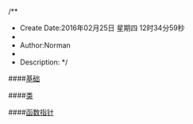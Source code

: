 /**
* Create Date:2016年02月25日 星期四 12时34分59秒
* 
* Author:Norman
* 
* Description: 
*/

####[基础](./basis/)

####[类](./class/)

####[函数指针](./funcpoint)
